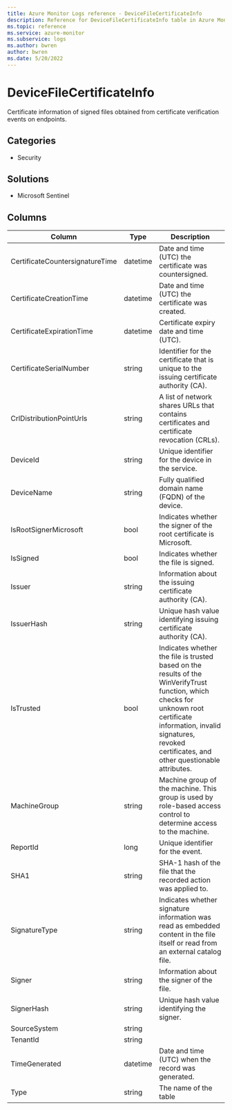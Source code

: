 ```yaml
---
title: Azure Monitor Logs reference - DeviceFileCertificateInfo
description: Reference for DeviceFileCertificateInfo table in Azure Monitor Logs.
ms.topic: reference
ms.service: azure-monitor
ms.subservice: logs
ms.author: bwren
author: bwren
ms.date: 5/20/2022
---
```


# DeviceFileCertificateInfo

 Certificate information of signed files obtained from certificate verification events on endpoints.

## Categories

- Security
## Solutions

- Microsoft Sentinel




## Columns

| Column | Type | Description |
| --- | --- | --- |
| CertificateCountersignatureTime | datetime | Date and time (UTC) the certificate was countersigned. |
| CertificateCreationTime | datetime | Date and time (UTC) the certificate was created. |
| CertificateExpirationTime | datetime | Certificate expiry date and time (UTC). |
| CertificateSerialNumber | string | Identifier for the certificate that is unique to the issuing certificate authority (CA). |
| CrlDistributionPointUrls | string | A list of network shares URLs that contains certificates and certificate revocation (CRLs). |
| DeviceId | string | Unique identifier for the device in the service. |
| DeviceName | string | Fully qualified domain name (FQDN) of the device. |
| IsRootSignerMicrosoft | bool | Indicates whether the signer of the root certificate is Microsoft. |
| IsSigned | bool | Indicates whether the file is signed. |
| Issuer | string | Information about the issuing certificate authority (CA). |
| IssuerHash | string | Unique hash value identifying issuing certificate authority (CA). |
| IsTrusted | bool | Indicates whether the file is trusted based on the results of the WinVerifyTrust function, which checks for unknown root certificate information, invalid signatures, revoked certificates, and other questionable attributes. |
| MachineGroup | string | Machine group of the machine. This group is used by role-based access control to determine access to the machine. |
| ReportId | long | Unique identifier for the event. |
| SHA1 | string | SHA-1 hash of the file that the recorded action was applied to. |
| SignatureType | string | Indicates whether signature information was read as embedded content in the file itself or read from an external catalog file. |
| Signer | string | Information about the signer of the file. |
| SignerHash | string | Unique hash value identifying the signer. |
| SourceSystem | string |  |
| TenantId | string |  |
| TimeGenerated | datetime | Date and time (UTC) when the record was generated. |
| Type | string | The name of the table |
